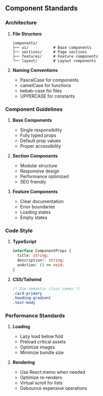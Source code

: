 ## Component Standards

### Architecture
1. **File Structure**
   ```
   components/
   ├── ui/           # Base components
   ├── sections/     # Page sections
   ├── features/     # Feature components
   └── layout/       # Layout components
   ```

2. **Naming Conventions**
   - PascalCase for components
   - camelCase for functions
   - kebab-case for files
   - UPPERCASE for constants

### Component Guidelines
1. **Base Components**
   - Single responsibility
   - Fully typed props
   - Default prop values
   - Proper accessibility

2. **Section Components**
   - Modular structure
   - Responsive design
   - Performance optimized
   - SEO friendly

3. **Feature Components**
   - Clear documentation
   - Error boundaries
   - Loading states
   - Empty states

### Code Style
1. **TypeScript**
   ```typescript
   interface ComponentProps {
     title: string;
     description?: string;
     onAction: () => void;
   }
   ```

2. **CSS/Tailwind**
   ```css
   /* Use semantic class names */
   .card-primary
   .heading-gradient
   .text-body
   ```

### Performance Standards
1. **Loading**
   - Lazy load below fold
   - Preload critical assets
   - Optimize images
   - Minimize bundle size

2. **Rendering**
   - Use React.memo when needed
   - Optimize re-renders
   - Virtual scroll for lists
   - Debounce expensive operations